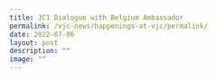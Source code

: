 ```yaml
---
title: JC1 Dialogue with Belgium Ambassador
permalink: /vjc-news/happenings-at-vjc/permalink/
date: 2022-07-06
layout: post
description: ""
image: ""
---
```


